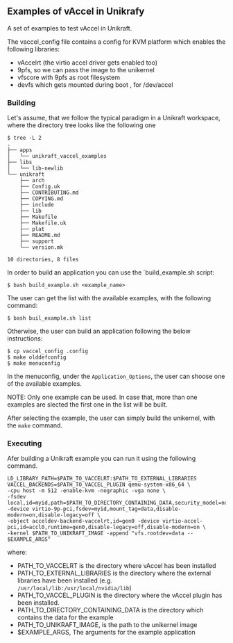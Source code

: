 ## Examples of vAccel in Unikrafy

A set of examples to test vAccel in Unikraft.

The vaccel\_config file contains a config for KVM platform which enables the following libraries:
- vAccelrt (the virtio accel driver gets enabled too)
- 9pfs, so we can pass the image to the unikernel
- vfscore with 9pfs as root filesystem
- devfs which gets mounted during boot , for /dev/accel

### Building

Let's assume, that we follow the typical paradigm in a Unikraft workspace, where the directory tree looks like the following one
```
$ tree -L 2
.
├── apps
│   └── unikraft_vaccel_examples
├── libs
│   └── lib-newlib
└── unikraft
    ├── arch
    ├── Config.uk
    ├── CONTRIBUTING.md
    ├── COPYING.md
    ├── include
    ├── lib
    ├── Makefile
    ├── Makefile.uk
    ├── plat
    ├── README.md
    ├── support
    └── version.mk

10 directories, 8 files
```
In order to build an application you can use the `build_example.sh script:
```
$ bash build_example.sh <example_name>
```

The user can get the list with the available examples, with the following command:
```
$ bash buil_example.sh list
```

Otherwise, the user can build an application following the below instructions:
```
$ cp vaccel_config .config
$ make olddefconfig
$ make menuconfig
```

In the menuconfig, under the `Application_Options`, the user can shoose one of the available examples.

NOTE: Only one example can be used. In case that, more than one examples are slected the first one in the list will be built.

After selecting the example, the user can simply build the unikernel, with the `make` command.

### Executing

Afer building a Unikraft example you can run it using the following command.

```
LD_LIBRARY_PATH=$PATH_TO_VACCELRT:$PATH_TO_EXTERNAL_LIBRARIES VACCEL_BACKENDS=$PATH_TO_VACCEL_PLUGIN qemu-system-x86_64 \
-cpu host -m 512 -enable-kvm -nographic -vga none \
-fsdev local,id=myid,path=$PATH_TO_DIRECTORY_CONTAINING_DATA,security_model=none -device virtio-9p-pci,fsdev=myid,mount_tag=data,disable-modern=on,disable-legacy=off \
-object acceldev-backend-vaccelrt,id=gen0 -device virtio-accel-pci,id=accl0,runtime=gen0,disable-legacy=off,disable-modern=on \
-kernel $PATH_TO_UNIKRAFT_IMAGE -append "vfs.rootdev=data -- $EXAMPLE_ARGS"
```

where:
- PATH\_TO\_VACCELRT is the directory where vAccel has been installed
- PATH\_TO\_EXTERNAL\_LIBRARIES is the directory where the external libraries have been installed (e.g. `/usr/local/lib:/usr/local/nvidia/lib`)
- PATH\_TO\_VACCEL\_PLUGIN is the directory where the vAccel plugin has been installed.
- PATH\_TO\_DIRECTORY\_CONTAINING\_DATA is the directory which contains the data for the example
- PATH\_TO\_UNIKRAFT\_IMAGE, is the path to the unikernel image
- $EXAMPLE\_ARGS, The arguments for the example application

